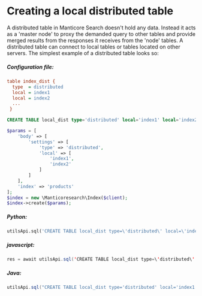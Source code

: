 # Creating a local distributed table

<!-- example local_dist -->

A distributed table in Manticore Search doesn't hold any data. Instead it acts as a 'master node' to proxy the demanded query to other tables and provide merged results from the responses it receives from the 'node' tables. A distributed table can connect to local tables or tables located on other servers. The simplest example of a distributed table looks so:


<!-- intro -->
##### Configuration file:

<!-- request Configuration file -->
```ini
table index_dist {
  type  = distributed
  local = index1
  local = index2
  ...
 }
```

<!-- request RT mode -->
```sql
CREATE TABLE local_dist type='distributed' local='index1' local='index2';
```


<!-- request PHP -->

```php
$params = [
    'body' => [
        'settings' => [
            'type' => 'distributed',
            'local' => [
                'index1',
                'index2'
            ]
        ]
    ],
    'index' => 'products'
];
$index = new \Manticoresearch\Index($client);
$index->create($params);
```
<!-- intro -->
##### Python:

<!-- request Python -->

```python
utilsApi.sql('CREATE TABLE local_dist type=\'distributed\' local=\'index1\' local=\'index2\'')
```
<!-- intro -->
##### javascript:

<!-- request javascript -->

```java
res = await utilsApi.sql('CREATE TABLE local_dist type=\'distributed\' local=\'index1\' local=\'index2\'');
```

<!-- intro -->
##### Java:
<!-- request Java -->
```java
utilsApi.sql("CREATE TABLE local_dist type='distributed' local='index1' local='index2'");
```

<!-- end -->